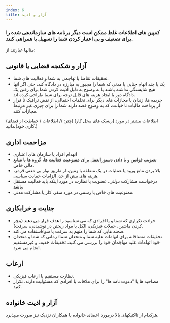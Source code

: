 ```yaml
---
index: 6
title: آزار و اذیت
---
```

### کمپین های اطلاعات غلط ممکن است دیگر برنامه های سازماندهی شده را برای تضعیف و بی اعتبار کردن شما را تسهیل یا همراهی کنند.

مثالها عبارتند از:

## آزار و شکنجه قضایی یا قانونی

* تحقیقات تقاضا یا تهاجمی به شما و فعالیت های شما.
* یک یا چند اتهام جنایی یا مدنی که شما را مجبور به مبارزه در دادگاه کند، حتی اگر آنها هیچ شایستگی نداشته باشند یا به وضوح به دلیل اذیت کردن شما برای رفتن یک دادگاه دور یا ایجاد هزینه های قابل توجه برای شما طراحی کرده اند.
* جریمه ها، زندان یا مجازات های دیگر برای تخلفات احتمالی، از نقض ترافیک تا فرار از پرداخت مالیات تا خیانت، که به وضوح قصد دارند شما را برای چیزی غیر مرتبط مجازات کنند.

(اطلاعات بیشتر در مورد [ریسک های محل کار] (چتر: // اطلاعات / حفاظت از فضای کاری خود)بدانید.)

## مزاحمت اداری

* انهدام افراد یا سازمان های اعتباری
* تصویب قوانین و یا دادن دستورالعمل برای ممنوعیت فعالیت ها، گروه ها یا منابع مالی خاص.
* بالا بردن مانع ورود یا عملیات در یک منطقه یا زمین، از طریق نوار بی معنی قرمز، هزینه های بیش از حد، الزامات حمایت سیاسی.
* درخواست مشارکت دولتی، عضویت یا نظارت در مورد اینکه باید فعالیت مستقل باشد.
* ممنوعیت های خاص یا رسمی در مورد سفر، کار یا مشارکت مدنی.

## جنایت و خرابکاری

* حوادث تکراری که شما و یا افرادی که می شناسید را هدف قرار می دهند (پنچر کردن ماشین، حملات فیزیکی، الکل یا مواد ریختن در نوشیدنی، سرقت).
* صحنه هایی که شما را متهم به سرقت یا سوءاستفاده می کند.
* تحقیقات مشتاقانه برای اتهامات علیه شما و متحدان شما؛ زمانی که شما و متحدان خود اتهامات علیه مهاجمان خود را بررسی می کنید، تحقیقات خفیف و غیرمستقیم انجام می شود.

## ارعاب

* نظارت مستقیم یا ارعاب فیزیکی.
* مصاحبه ها یا "دعوت نامه ها" را برای ملاقات با افرادی که مسئولیت دارند، تکرار کنید.

## آزار و اذیت خانواده

هرکدام از تاکتیکهای بالا درمورد اعضای خانواده یا همکاران نزدیک نیز صورت میپذیرد.